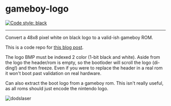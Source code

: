 # gameboy-logo
[![Code style: black](https://img.shields.io/badge/code%20style-black-000000.svg)](https://github.com/psf/black)

---

Convert a 48x8 pixel white on black logo to a valid-ish gameboy ROM.

This is a code repo for [this blog post](https://dodslaser.com/blog/almost-booting-the-gameboy-with-a-custom-logo/).

The logo BMP must be indexed 2 color (1-bit black and white). Aside from the logo the header/rom is empty, so the bootloder will scroll the logo (di-ding!) and then freeze. Even if you were to replace the header in a real rom it won't boot past validation on real hardware.

Can also extract the boot logo from a gameboy rom. This isn't really useful, as all roms should just encode the nintendo logo.

![dodslaser](https://dodslaser.com/images/blog/almost-booting-the-gameboy-with-a-custom-logo/DMG-hw.webp)